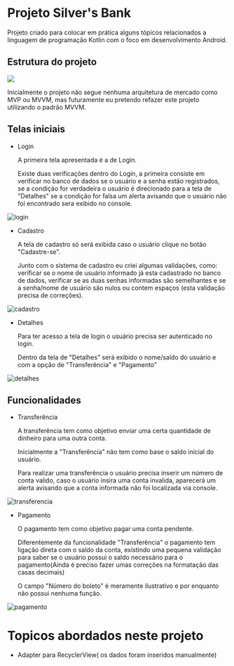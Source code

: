 # Projeto Silver's Bank

Projeto criado para colocar em prática alguns tópicos relacionados a linguagem de programação Kotlin com o foco em desenvolvimento Android.

## Estrutura do projeto


![](https://user-images.githubusercontent.com/109437880/221369690-168bc237-b5ba-4c4d-bdb3-b6d4035bf944.png)

Inicialmente o projeto não segue nenhuma arquitetura de mercado como MVP ou MVVM, mas futuramente eu pretendo refazer este projeto utilizando o padrão MVVM.

## Telas iniciais

- Login

   A primeira tela apresentada é a de Login.
   
   Existe duas verificações dentro do Login, a primeira consiste em verificar no banco de dados se o usuário e a senha estão registrados, se a condição for verdadeira
   o usuário é direcionado para a tela de "Detalhes" se a condição for falsa um alerta avisando que o usuário não foi encontrado sera exibido no console.

![login](https://user-images.githubusercontent.com/109437880/221370207-e4dd0b92-7c35-4ed1-b868-c5695f4bc1b8.PNG)


- Cadastro
  
  A tela de cadastro só será exibida caso o usuário clique no botão "Cadastre-se".
  
  Junto com o sistema de cadastro eu criei algumas validações, como: verificar se o nome de usuário informado já esta cadastrado no banco de dados, verificar se as duas
  senhas informadas são semelhantes e se a senha/nome de usuário são nulos ou contem espaços (esta validação precisa de correções).
  
![cadastro](https://user-images.githubusercontent.com/109437880/221370735-068c3780-8a1e-40b2-a56f-e89e6894151b.PNG)

- Detalhes

  Para ter acesso a tela de login o usuário precisa ser autenticado no login.
  
  Dentro da tela de "Detalhes" será exibido o nome/saldo do usuário e com a opção de "Transferência" e "Pagamento"

![detalhes](https://user-images.githubusercontent.com/109437880/221371781-28083930-c0ac-4915-a45f-27f2191bfd4a.PNG)

## Funcionalidades

- Transferência 

   A transferência tem como objetivo enviar uma certa quantidade de dinheiro para uma outra conta.
   
   Inicialmente a "Transferência" não tem como base o saldo inicial do usuário.
   
   Para realizar uma transferência o usuário precisa inserir um número de conta valido, caso o usuário insira uma conta invalida, aparecerá um alerta avisando que a
   conta informada não foi localizada via console.

 ![transferencia](https://user-images.githubusercontent.com/109437880/221372269-cbe9f03d-85b8-4974-aae8-101a3e6d3d65.PNG)

- Pagamento

  O pagamento tem como objetivo pagar uma conta pendente.
  
  Diferentemente da funcionalidade "Transferência" o pagamento tem ligação direta com o saldo da conta, existindo uma pequena validação para saber se o usuário possui
  o saldo necessário para o pagamento(Ainda é preciso fazer umas correções na formatação das casas decimais)
  
  O campo "Número do boleto" é meramente ilustrativo e por enquanto não possui nenhuma função.

 ![pagamento](https://user-images.githubusercontent.com/109437880/221380727-aa6e1189-bd35-456b-96c8-81c53e99f0e9.PNG)
 
 # Topicos abordados neste projeto
 
 - Adapter para RecyclerView( os dados foram inseridos manualmente)



